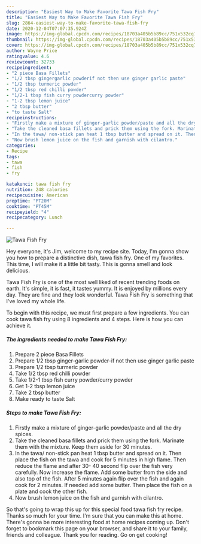 ```yaml
---
description: "Easiest Way to Make Favorite Tawa Fish Fry"
title: "Easiest Way to Make Favorite Tawa Fish Fry"
slug: 2864-easiest-way-to-make-favorite-tawa-fish-fry
date: 2020-12-04T07:07:35.924Z
image: https://img-global.cpcdn.com/recipes/18703a405b5b89cc/751x532cq70/tawa-fish-fry-recipe-main-photo.jpg
thumbnail: https://img-global.cpcdn.com/recipes/18703a405b5b89cc/751x532cq70/tawa-fish-fry-recipe-main-photo.jpg
cover: https://img-global.cpcdn.com/recipes/18703a405b5b89cc/751x532cq70/tawa-fish-fry-recipe-main-photo.jpg
author: Wayne Price
ratingvalue: 4.6
reviewcount: 32733
recipeingredient:
- "2 piece Basa Fillets"
- "1/2 tbsp gingergarlic powderif not then use ginger garlic paste"
- "1/2 tbsp turmeric powder"
- "1/2 tbsp red chilli powder"
- "1/2-1 tbsp fish curry powdercurry powder"
- "1-2 tbsp lemon juice"
- "2 tbsp butter"
- "to taste Salt"
recipeinstructions:
- "Firstly make a mixture of ginger-garlic powder/paste and all the dry spices."
- "Take the cleaned basa fillets and prick them using the fork. Marinate them with the mixture. Keep them aside for 30 minutes."
- "In the tawa/ non-stick pan heat 1 tbsp butter and spread on it. Then place the fish on the tawa and cook for 5 minutes in high flame. Then reduce the flame and after 30- 40 second flip over the fish very carefully. Now increase the flame. Add some butter from the side and also top of the fish. After 5 minutes again flip over the fish and again cook for 2 minutes. If needed add some butter. Then place the fish on a plate and cook the other fish."
- "Now brush lemon juice on the fish and garnish with cilantro."
categories:
- Recipe
tags:
- tawa
- fish
- fry

katakunci: tawa fish fry 
nutrition: 248 calories
recipecuisine: American
preptime: "PT20M"
cooktime: "PT45M"
recipeyield: "4"
recipecategory: Lunch

---
```



![Tawa Fish Fry](https://img-global.cpcdn.com/recipes/18703a405b5b89cc/751x532cq70/tawa-fish-fry-recipe-main-photo.jpg)

Hey everyone, it's Jim, welcome to my recipe site. Today, I'm gonna show you how to prepare a distinctive dish, tawa fish fry. One of my favorites. This time, I will make it a little bit tasty. This is gonna smell and look delicious.



Tawa Fish Fry is one of the most well liked of recent trending foods on earth. It's simple, it is fast, it tastes yummy. It is enjoyed by millions every day. They are fine and they look wonderful. Tawa Fish Fry is something that I've loved my whole life.


To begin with this recipe, we must first prepare a few ingredients. You can cook tawa fish fry using 8 ingredients and 4 steps. Here is how you can achieve it.

<!--inarticleads1-->

##### The ingredients needed to make Tawa Fish Fry:

1. Prepare 2 piece Basa Fillets
1. Prepare 1/2 tbsp ginger-garlic powder-if not then use ginger garlic paste
1. Prepare 1/2 tbsp turmeric powder
1. Take 1/2 tbsp red chilli powder
1. Take 1/2-1 tbsp fish curry powder/curry powder
1. Get 1-2 tbsp lemon juice
1. Take 2 tbsp butter
1. Make ready to taste Salt




<!--inarticleads2-->

##### Steps to make Tawa Fish Fry:

1. Firstly make a mixture of ginger-garlic powder/paste and all the dry spices.
1. Take the cleaned basa fillets and prick them using the fork. Marinate them with the mixture. Keep them aside for 30 minutes.
1. In the tawa/ non-stick pan heat 1 tbsp butter and spread on it. Then place the fish on the tawa and cook for 5 minutes in high flame. Then reduce the flame and after 30- 40 second flip over the fish very carefully. Now increase the flame. Add some butter from the side and also top of the fish. After 5 minutes again flip over the fish and again cook for 2 minutes. If needed add some butter. Then place the fish on a plate and cook the other fish.
1. Now brush lemon juice on the fish and garnish with cilantro.




So that's going to wrap this up for this special food tawa fish fry recipe. Thanks so much for your time. I'm sure that you can make this at home. There's gonna be more interesting food at home recipes coming up. Don't forget to bookmark this page on your browser, and share it to your family, friends and colleague. Thank you for reading. Go on get cooking!
